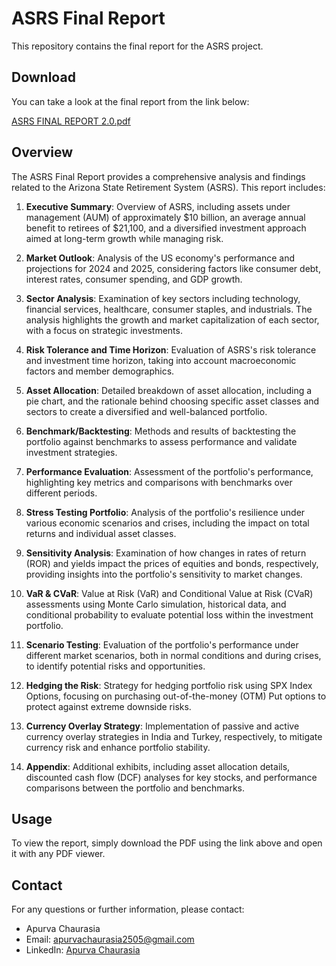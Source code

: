# ASRS Final Report

This repository contains the final report for the ASRS project.

## Download

You can take a look at the final report from the link below:

[ASRS FINAL REPORT 2.0.pdf](ASRS%20FINAL%20REPORT%202.0.pdf)

## Overview

The ASRS Final Report provides a comprehensive analysis and findings related to the Arizona State Retirement System (ASRS). This report includes:

1. **Executive Summary**: Overview of ASRS, including assets under management (AUM) of approximately $10 billion, an average annual benefit to retirees of $21,100, and a diversified investment approach aimed at long-term growth while managing risk.

2. **Market Outlook**: Analysis of the US economy's performance and projections for 2024 and 2025, considering factors like consumer debt, interest rates, consumer spending, and GDP growth.

3. **Sector Analysis**: Examination of key sectors including technology, financial services, healthcare, consumer staples, and industrials. The analysis highlights the growth and market capitalization of each sector, with a focus on strategic investments.

4. **Risk Tolerance and Time Horizon**: Evaluation of ASRS's risk tolerance and investment time horizon, taking into account macroeconomic factors and member demographics.

5. **Asset Allocation**: Detailed breakdown of asset allocation, including a pie chart, and the rationale behind choosing specific asset classes and sectors to create a diversified and well-balanced portfolio.

6. **Benchmark/Backtesting**: Methods and results of backtesting the portfolio against benchmarks to assess performance and validate investment strategies.

7. **Performance Evaluation**: Assessment of the portfolio's performance, highlighting key metrics and comparisons with benchmarks over different periods.

8. **Stress Testing Portfolio**: Analysis of the portfolio's resilience under various economic scenarios and crises, including the impact on total returns and individual asset classes.

9. **Sensitivity Analysis**: Examination of how changes in rates of return (ROR) and yields impact the prices of equities and bonds, respectively, providing insights into the portfolio's sensitivity to market changes.

10. **VaR & CVaR**: Value at Risk (VaR) and Conditional Value at Risk (CVaR) assessments using Monte Carlo simulation, historical data, and conditional probability to evaluate potential loss within the investment portfolio.

11. **Scenario Testing**: Evaluation of the portfolio's performance under different market scenarios, both in normal conditions and during crises, to identify potential risks and opportunities.

12. **Hedging the Risk**: Strategy for hedging portfolio risk using SPX Index Options, focusing on purchasing out-of-the-money (OTM) Put options to protect against extreme downside risks.

13. **Currency Overlay Strategy**: Implementation of passive and active currency overlay strategies in India and Turkey, respectively, to mitigate currency risk and enhance portfolio stability.

14. **Appendix**: Additional exhibits, including asset allocation details, discounted cash flow (DCF) analyses for key stocks, and performance comparisons between the portfolio and benchmarks.

## Usage

To view the report, simply download the PDF using the link above and open it with any PDF viewer.

## Contact

For any questions or further information, please contact:

- Apurva Chaurasia
- Email: apurvachaurasia2505@gmail.com
- LinkedIn: [Apurva Chaurasia](https://www.linkedin.com/in/apurvachaurasia) 
